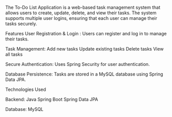 The To-Do List Application is a web-based task management system that allows users to create, update, delete, and view their tasks. The system supports multiple user logins, ensuring that each user can manage their tasks securely.

Features
User Registration & Login : 
  Users can register and log in to manage their tasks.

Task Management:
  Add new tasks
  Update existing tasks
  Delete tasks
  View all tasks
  
Secure Authentication: 
  Uses Spring Security for user authentication.

Database Persistence: 
  Tasks are stored in a MySQL database using Spring Data JPA.

Technologies Used

Backend:
  Java
  Spring Boot
  Spring Data JPA

Database:
  MySQL
